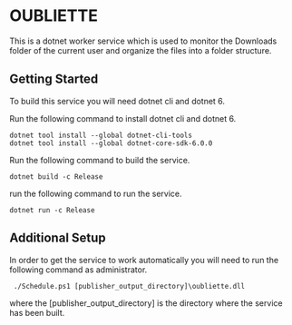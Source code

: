 # OUBLIETTE

This is a dotnet worker service which is used to monitor the Downloads folder of the current user and organize the files into a folder structure.

## Getting Started

To build this service you will need dotnet cli and dotnet 6.

Run the following command to install dotnet cli and dotnet 6.

```
dotnet tool install --global dotnet-cli-tools
dotnet tool install --global dotnet-core-sdk-6.0.0
```

Run the following command to build the service.

```
dotnet build -c Release
```

run the following command to run the service.

```
dotnet run -c Release
```

## Additional Setup

In order to get the service to work automatically you will need to run the following command as administrator.

```
 ./Schedule.ps1 [publisher_output_directory]\oubliette.dll
```

where the [publisher_output_directory] is the directory where the service has been built.

